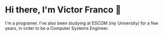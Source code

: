 # Hi there, I'm Victor Franco :wave:

I'm a programer. I've also been studying at ESCOM (my University) for a few
years, in order to be a Computer Systems Engineer.
